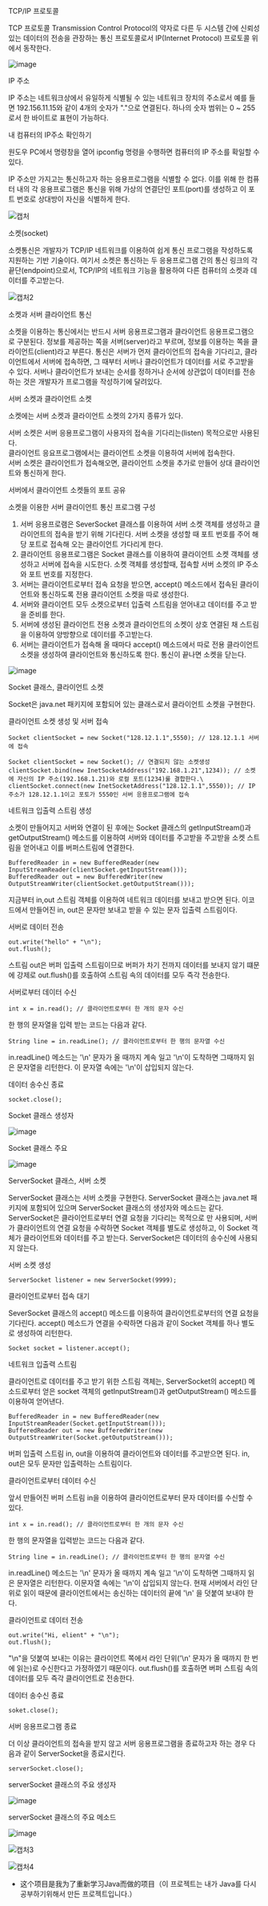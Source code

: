 TCP/IP 프로토콜

TCP 프로토콜 Transmission Control Protocol의 약자로 다른 두 시스템 간에 신뢰성 있는 데이터의 전송을 관장하는 통신 프로토콜로서 IP(Internet Protocol) 프로토콜 위에서 동작한다.

![image](https://user-images.githubusercontent.com/60682087/149972607-66460ddf-1ade-460b-88b2-faa86eaafe70.png)

IP 주소 

IP 주소는 네트워크상에서 유일하게 식별될 수 있는 네트워크 장치의 주소로서 예를 들면 192.156.11.15와 같이 4개의 숫자가 "."으로 연결된다. 하나의 숫자 범위는 0 ~ 255 로서 한 바이트로 표현이 가능하다. 

내 컴퓨터의 IP주소 확인하기 

원도우 PC에서 명령창을 열어 ipconfig 명령을 수행하면 컴퓨터의 IP 주소를 확일할 수 있다.

IP 주소만 가지고는 통신하고자 하는 응용프로그램을 식별할 수 없다. 이를 위해 한 컴퓨터 내의 각 응용프로그램은 통신을 위해 가상의 연결단인 포트(port)를 생성하고 이 포트 번호로 상대방이 자신을 식별하게 한다.

![캡처](https://user-images.githubusercontent.com/60682087/149973452-b472201f-6a03-44ab-a704-46b101f9e054.JPG)

소켓(socket)

소켓통신은 개발자가 TCP/IP 네트워크를 이용하여 쉽게 통신 프로그램을 작성하도록 지원하는 기반 기술이다. 여기서 소켓은 통신하는 두 응용프로그램 간의 통신 링크의 각 끝단(endpoint)으로서, TCP/IP의 네트워크 기능을 활용하여 다른 컴퓨터의 소켓과 데이터를 주고받는다.

![캡처2](https://user-images.githubusercontent.com/60682087/149973873-761523bb-1cb5-4206-8026-c2936c888cd2.JPG)

소켓과 서버 클라이언트 통신

소켓을 이용하는 통신에서는 반드시 서버 응용프로그램과 클라이언트 응용프로그램으로 구분된다. 정보를 제공하는 쪽을 서버(server)라고 부르며, 정보를 이용하는 쪽을 클라이언트(client)라고 부른다. 통신은 서버가 먼저 클라이언트의 접속을 기다리고, 클라이언트에서 서버에 접속하면, 그 때부터 서버나 클라이언트가 데이터를 서로 주고받을 수 있다. 서버나 클라이언트가 보내는 순서를 정하거나 순서에 상관없이 데이터를 전송하는 것은 개발자가 프로그램을 작성하기에 달려있다.

서버 소켓과 클라이언트 소켓

소켓에는 서버 소켓과 클라이언트 소켓의 2가지 종류가 있다.

서버 소켓은 서버 응용프로그램이 사용자의 접속을 기다리는(listen) 목적으로만 사용된다. <br>
클라이언트 응요프로그램에서는 클라이언트 소켓을 이용하여 서버에 접속한다. <br>
서버 소켓은 클라이언트가 접속해오면, 클라이언트 소켓을 추가로 만들어 상대 클라이언트와 통신하게 한다. <br>

서버에서 클라이언트 소켓들의 포트 공유 

소켓을 이용한 서버 클라이언트 통신 프로그램 구성 

1. 서버 응용프로램은 SeverSocket 클래스를 이용하여 서버 소켓 객체를 생성하고 클라이언트의 접속을 받기 위해 기다린다. 서버 소켓을 생성할 때 포트 번호를 주어 해당 포트로 접속해 오는 클라이언트 가다리게 한다. <br>
2. 클라이언트 응용프로그램은 Socket 클래스를 이용하여 클라이언트 소켓 객체를 생성하고 서버에 접속을 시도한다. 소켓 객체를 생성할때, 접속할 서버 소켓의 IP 주소와 포트 번호를 지정한다. <br>
3. 서버는 클라이언트로부터 접속 요청을 받으면, accept() 메소드에서 접속된 클라이언트와 통신하도록 전용 클라이언트 소켓을 따로 생성한다. <br>
4. 서버와 클라이언트 모두 소켓으로부터 입출력 스트림을 얻어내고 데이터를 주고 받을 준비를 한다. <br>
5. 서버에 생성된 클라이언트 전용 소켓과 클라이언트의 소켓이 상호 연결된 채 스트림을 이용하여 양방향으로 데이터를 주고받는다. <br>
6. 서버는 클라이언트가 접속해 올 때마다 accept() 메소드에서 따로 전용 클라이언트 소켓을 생성하여 클라이언트와 통신하도록 한다. 통신이 끝나면 소켓을 닫는다. <br>

![image](https://user-images.githubusercontent.com/60682087/149975926-9e2dbbce-4c7b-4d56-911e-2d384d273c70.png)
 
Socket 클래스, 클라이언트 소켓 

Socket은 java.net 패키지에 포함되어 있는 클래스로서 클라이언트 소켓을 구현한다.

클라이언트 소켓 생성 및 서버 접속

```
Socket clientSocket = new Socket("128.12.1.1",5550); // 128.12.1.1 서버에 접속
```

```
Socket clientSocket = new Socket(); // 연결되지 않는 소켓생성 
clientSocket.bind(new InetSocketAddress("192.168.1.21",1234)); // 소켓에 자신의 IP 주소(192.168.1.21)와 로컬 포트(1234)룰 결합한다.\
clientSocket.connect(new InetSocketAddress("128.12.1.1",5550)); // IP 주소가 128.12.1.1이고 포토가 5550인 서버 응용프로그램에 접속
```

네트워크 입출력 스트림 생성

소켓이 만들어지고 서버와 연결이 된 후에는 Socket 클래스의 getInputStream()과 getOutputStream() 메소드를 이용하여 서버와 데이터를 주고받을 주고받을 소켓 스트림을 얻어내고 이를 버퍼스트림에 연결한다.

```
BufferedReader in = new BufferedReader(new InputStreamReader(clientSocket.getInputStream()));
BufferedReader out = new BufferedWriter(new OutputStreamWriter(clientSocket.getOutputStream()));
```

지금부터 in,out 스트림 객체를 이용하여 네트워크 데이터를 보내고 받으면 된다. 이코드에서 만들어진 in, out은 문자만 보내고 받을 수 있는 문자 입출력 스트림이다.

서버로 데이터 전송

```
out.write("hello" + "\n");
out.flush();
```

스트림 out은 버퍼 입출력 스트림이므로 버퍼가 차기 전까지 데이터를 보내지 않기 떄문에 강제로 out.flush()를 호출하여 스트림 속의 데이터를 모두 즉각 전송한다.

서버로부터 데이터 수신 

```
int x = in.read(); // 클라이언트로부터 한 개의 문자 수신
```

한 행의 문자열을 입력 받는 코드는 다음과 같다.

```
String line = in.readLine(); // 클라이언트로부터 한 행의 문자열 수신
```

in.readLine() 메소드는 '\n' 문자가 올 때까지 계속 일고 '\n'이 도착하면 그때까지 읽은 문자열을 리턴한다. 이 문자열 속에는 '\n'이 삽입되지 않는다.

데이터 송수신 종료 

```
socket.close();
```

Socket 클래스 생성자

![image](https://user-images.githubusercontent.com/60682087/149978502-fc3aa408-d08b-43de-901a-35423b37140d.png) 

Socket 클래스 주요 

![image](https://user-images.githubusercontent.com/60682087/149978527-fa8edb40-bc05-4309-ab8b-1cab66ee05ab.png) 

ServerSocket 클래스, 서버 소켓

ServerSocket 클래스는 서버 소켓을 구현한다. ServerSocket 클래스는 java.net 패키지에 포함되어 있으며 ServerSocket 클래스의 생성자와 메소드는 같다. ServerSocket은 클라이언트로부터 연결 요청을 기다리는 목적으로 만 사용되며, 서버가 클라이언트의 연결 요청을 수락하면 Socket 객체를 별도로 생성하고, 이 Socket 객체가 클라이언트와 데이터를 주고 받는다. ServerSocket은 데이터의 송수신에 사용되지 않는다.

서버 소켓 생성

```
ServerSocket listener = new ServerSocket(9999);
```

클라이언트로부터 접속 대기

SeverSocket 클래스의 accept() 메소드를 이용하여 클라이언트로부터의 연결 요청을 기다린다. accept() 메소드가 연결을 수락하면 다음과 같이 Socket 객체를 하나 별도로 생성하여 리턴한다.

```
Socket socket = listener.accept();
```

네트워크 입출력 스트림 

클라이언트로 데이터를 주고 받기 위한 스트림 객체는, ServerSocket의 accept() 메소드로부터 얻은 socket 객체의 getInputStream()과 getOutputStream() 메소드를 이용하여 얻어낸다.

```
BufferedReader in = new BufferedReader(new InputStreamReader(Socket.getInputStream()));
BufferedReader out = new BufferedWriter(new OutputStreamWriter(Socket.getOutputStream()));
```

버퍼 입출력 스트림 in, out을 이용하여 클라이언트와 데이터를 주고받으면 된다. in, out은 모두 문자만 입출력하는 스트림이다.

클라이언트로부터 데이터 수신 

앞서 만들어진 버퍼 스트림 in을 이용하여 클라이언트로부터 문자 데이터를 수신할 수 있다.

```
int x = in.read(); // 클라이언트로부터 한 개의 문자 수신
```

한 행의 문자열을 입력받는 코드는 다음과 같다.

```
String line = in.readLine(); // 클라이언트로부터 한 행의 문자열 수신
```

in.readLine() 메소드는 '\n' 문자가 올 때까지 계속 일고 '\n'이 도착하면 그때까지 읽은 문자열은 리턴한다. 이문자열 속에는 '\n'이 삽입되지 않는다. 현재 서버에서 라인 단위로 읽이 때문에 클라이언트에서는 송신하는 데이터의 끝에 '\n' 을 덧붙여 보내야 한다.

클라이언트로 데이터 전송 

```
out.write("Hi, elient" + "\n");
out.flush();
```

"\n"을 덧붙여 보내는 이유는 클라이언트 쪽에서 라인 단위('\n' 문자가 올 때까지 한 번에 읽는)로 수신한다고 가정하였기 때문이다. out.flush()를 호출하면 버퍼 스트림 속의 데이터를 모두 즉각 클라이언트로 전송한다.

데이터 송수신 종료

```
soket.close();
```

서버 응용프로그램 종료 

더 이상 클라이언트의 접속을 받지 않고 서버 응용프로그램을 종료하고자 하는 경우 다음과 같이 ServerSocket을 종료시킨다.

```
serverSocket.close();
```

serverSocket 클래스의 주요 생성자

![image](https://user-images.githubusercontent.com/60682087/149981499-a43542b6-aaf1-4470-b90e-93af7f923519.png)

serverSocket 클래스의 주요 메소드 

![image](https://user-images.githubusercontent.com/60682087/149981555-1c1a3d17-d336-48e6-85a8-b036497e9538.png)

![캡처3](https://user-images.githubusercontent.com/60682087/149981761-a9915a88-16e3-4c41-abc7-f0c16baf1ac6.JPG)

![캡처4](https://user-images.githubusercontent.com/60682087/149981933-8c91e904-dcb0-49d8-8499-25d4f765d8c2.JPG)


- 这个项目是我为了重新学习Java而做的项目（이 프로젝트는 내가 Java를 다시 공부하기위해서 만든 프로젝트입니다.）
